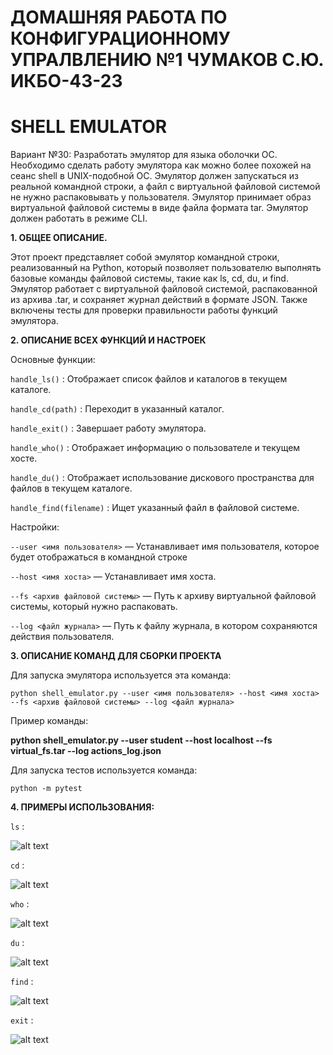 # ДОМАШНЯЯ РАБОТА ПО КОНФИГУРАЦИОННОМУ УПРАЛВЛЕНИЮ №1 ЧУМАКОВ С.Ю. ИКБО-43-23 #

# SHELL EMULATOR #

Вариант №30: Разработать эмулятор для языка оболочки ОС. Необходимо сделать
работу эмулятора как можно более похожей на сеанс shell в UNIX-подобной ОС.
Эмулятор должен запускаться из реальной командной строки, а файл с
виртуальной файловой системой не нужно распаковывать у пользователя.
Эмулятор принимает образ виртуальной файловой системы в виде файла формата
tar. Эмулятор должен работать в режиме CLI.

**1. ОБЩЕЕ ОПИСАНИЕ.**

Этот проект представляет собой эмулятор командной строки, реализованный на
Python, который позволяет пользователю выполнять базовые команды файловой
системы, такие как ls, cd, du, и find. Эмулятор работает с виртуальной файловой
системой, распакованной из архива .tar, и сохраняет журнал действий в формате
JSON. Также включены тесты для проверки правильности работы функций
эмулятора.

**2. ОПИСАНИЕ ВСЕХ ФУНКЦИЙ И НАСТРОЕК**

Основные функции:

```handle_ls()``` :  Отображает список файлов и каталогов в текущем каталоге.

```handle_cd(path)``` : Переходит в указанный каталог.

```handle_exit()``` : Завершает работу эмулятора.

```handle_who()``` : Отображает информацию о пользователе и текущем хосте.

```handle_du()``` : Отображает использование дискового пространства для файлов в
текущем каталоге.

```handle_find(filename)``` : Ищет указанный файл в файловой системе.


Настройки:

```--user <имя пользователя>``` — Устанавливает имя пользователя, которое будет
отображаться в командной строке

```--host <имя хоста>``` — Устанавливает имя хоста.

```--fs <архив файловой системы>``` — Путь к архиву виртуальной файловой системы,
который нужно распаковать.

```--log <файл журнала>``` — Путь к файлу журнала, в котором сохраняются действия
пользователя.


**3. ОПИСАНИЕ КОМАНД ДЛЯ СБОРКИ ПРОЕКТА**

Для запуска эмулятора используется эта команда: 

```python shell_emulator.py --user <имя пользователя> --host <имя хоста> --fs <архив файловой системы> --log <файл журнала>```

Пример команды:

**python shell_emulator.py --user student --host localhost --fs virtual_fs.tar --log actions_log.json**


Для запуска тестов используется команда:

```python -m pytest```

**4. ПРИМЕРЫ ИСПОЛЬЗОВАНИЯ:**


```ls``` :

![alt text](image.png)


```cd``` : 

![alt text](image-1.png)


```who``` : 

![alt text](image-2.png)


```du``` : 

![alt text](image-3.png)


```find``` : 

![alt text](image-4.png)


```exit``` :

![alt text](image-5.png)
